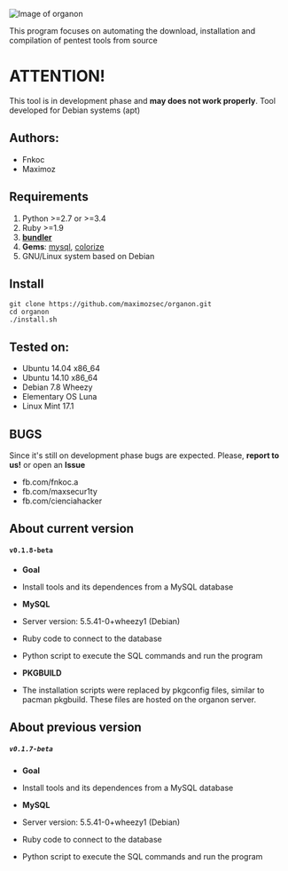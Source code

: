 ![Image of organon](https://i.imgur.com/VvoUkMP.jpg)

This program focuses on automating the download, installation and compilation of pentest tools from source

# ATTENTION!

This tool is in development phase and **may does not work properly**.
Tool developed for Debian systems (apt)

Authors:
--------
* Fnkoc
* Maximoz

Requirements
-------------
1. Python >=2.7 or >=3.4    
2. Ruby >=1.9
3. [**bundler**](http://bundler.io/)
4. **Gems**: [mysql](https://rubygems.org/gems/mysql), [colorize](https://rubygems.org/gems/colorize)
5. GNU/Linux system based on Debian

Install
-------
	git clone https://github.com/maximozsec/organon.git
	cd organon
	./install.sh

Tested on:
----------
* Ubuntu 14.04 x86_64
* Ubuntu 14.10 x86_64
* Debian 7.8 Wheezy
* Elementary OS Luna
* Linux Mint 17.1

BUGS
----
Since it's still on development phase bugs are expected. Please, **report to us!** or open an **Issue**
* fb.com/fnkoc.a
* fb.com/maxsecur1ty
* fb.com/cienciahacker

About current version
---------------------

#### `v0.1.8-beta`

- **Goal**
 - Install tools and its dependences from a MySQL database

- **MySQL**
 - Server version: 5.5.41-0+wheezy1 (Debian)

 - Ruby code to connect to the database

 - Python script to execute the SQL commands and run the program

- **PKGBUILD**
 - The installation scripts were replaced by pkgconfig files, similar to pacman pkgbuild. These files are hosted on the organon server.


About previous version
---------------------
##### `v0.1.7-beta`

- **Goal**
 - Install tools and its dependences from a MySQL database

- **MySQL**
 - Server version: 5.5.41-0+wheezy1 (Debian)

- Ruby code to connect to the database

- Python script to execute the SQL commands and run the program
